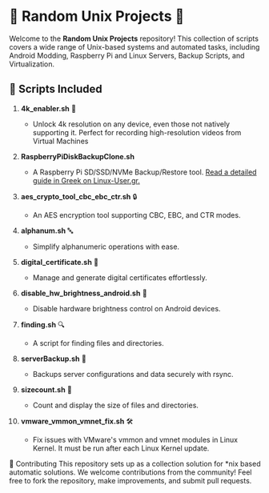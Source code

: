 # 🌟 Random Unix Projects 🌟

Welcome to the **Random Unix Projects** repository! This collection of scripts covers a wide range of Unix-based systems and automated tasks, including Android Modding, Raspberry Pi and Linux Servers, Backup Scripts, and Virtualization.

## 📜 Scripts Included

1. **4k_enabler.sh** 🎥
   - Unlock 4k resolution on any device, even those not natively supporting it. Perfect for recording high-resolution videos from Virtual Machines
2. **RaspberryPiDiskBackupClone.sh** 
   - A Raspberry Pi SD/SSD/NVMe Backup/Restore tool. [Read a detailed guide in Greek on Linux-User.gr.](https://linux-user.gr/t/eykola-byte-per-byte-backups-gia-to-raspberry-pi/5223)

3. **aes_crypto_tool_cbc_ebc_ctr.sh** 🔒
   - An AES encryption tool supporting CBC, EBC, and CTR modes.

4. **alphanum.sh** 🔤
   - Simplify alphanumeric operations with ease.

5. **digital_certificate.sh** 📜
   - Manage and generate digital certificates effortlessly.

6. **disable_hw_brightness_android.sh** 📱
   - Disable hardware brightness control on Android devices.

7. **finding.sh** 🔍
   - A script for finding files and directories.

8. **serverBackup.sh** 💾
   - Backups server configurations and data securely with rsync.

9. **sizecount.sh** 📏
   - Count and display the size of files and directories.

10. **vmware_vmmon_vmnet_fix.sh** 🛠️
    - Fix issues with VMware's vmmon and vmnet modules in Linux Kernel. It must be run after each Linux Kernel update.


🤝 Contributing
This repository sets up as a collection solution for *nix based automatic solutions.
We welcome contributions from the community! Feel free to fork the repository, make improvements, and submit pull requests.


